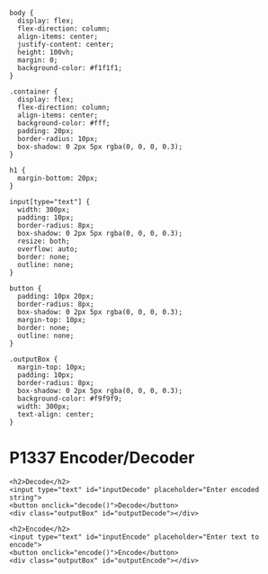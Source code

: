 
    body {
      display: flex;
      flex-direction: column;
      align-items: center;
      justify-content: center;
      height: 100vh;
      margin: 0;
      background-color: #f1f1f1;
    }

    .container {
      display: flex;
      flex-direction: column;
      align-items: center;
      background-color: #fff;
      padding: 20px;
      border-radius: 10px;
      box-shadow: 0 2px 5px rgba(0, 0, 0, 0.3);
    }

    h1 {
      margin-bottom: 20px;
    }

    input[type="text"] {
      width: 300px;
      padding: 10px;
      border-radius: 8px;
      box-shadow: 0 2px 5px rgba(0, 0, 0, 0.3);
      resize: both;
      overflow: auto;
      border: none;
      outline: none;
    }

    button {
      padding: 10px 20px;
      border-radius: 8px;
      box-shadow: 0 2px 5px rgba(0, 0, 0, 0.3);
      margin-top: 10px;
      border: none;
      outline: none;
    }

    .outputBox {
      margin-top: 10px;
      padding: 10px;
      border-radius: 8px;
      box-shadow: 0 2px 5px rgba(0, 0, 0, 0.3);
      background-color: #f9f9f9;
      width: 300px;
      text-align: center;
    }
  </style>
  <script>
    function decode() {
      var emojiString = document.getElementById("inputDecode").value;
      const utf8EmojiString = emojiString.replace(/([\uD800-\uDBFF][\uDC00-\uDFFF])/g, (match) => {
        const codePoint = (match.charCodeAt(0) - 0xD800) * 0x400 + match.charCodeAt(1) - 0xDC00 + 0x10000;
        return String.fromCharCode(codePoint);
      });
      const base64Url = Array.from(utf8EmojiString).map((char) => String.fromCharCode(char.charCodeAt(0) - 0x1f337)).join('');
      const rawUrl = decodeURIComponent(escape(atob(base64Url)));
      document.getElementById("outputDecode").textContent = rawUrl;
    }

    function encode() {
      var url = document.getElementById("inputEncode").value;
      const utf8Url = unescape(encodeURIComponent(url));
      const base64Url = btoa(utf8Url);
      const emojiString = Array.from(base64Url).map((char) => String.fromCodePoint(0x1f337 + char.charCodeAt(0))).join('');
      document.getElementById("outputEncode").textContent = emojiString;
    }
  </script>
</head>
<body>
  <div class="container">
    <h1>P1337 Encoder/Decoder</h1>

    <h2>Decode</h2>
    <input type="text" id="inputDecode" placeholder="Enter encoded string">
    <button onclick="decode()">Decode</button>
    <div class="outputBox" id="outputDecode"></div>

    <h2>Encode</h2>
    <input type="text" id="inputEncode" placeholder="Enter text to encode">
    <button onclick="encode()">Encode</button>
    <div class="outputBox" id="outputEncode"></div>
  </div>

  <script>
  </script>
</body>
</html>
